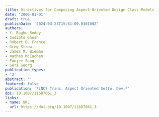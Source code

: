 ```yaml
---
title: Directives for Composing Aspect-Oriented Design Class Models
date: '2006-01-01'
draft: true
publishDate: '2024-03-23T15:51:09.030100Z'
authors:
- Y. Raghu Reddy
- Sudipto Ghosh
- Robert B. France
- Greg Straw
- James M. Bieman
- Nathan McEachen
- Eunjee Song
- Geri Georg
publication_types:
- '2'
abstract: ''
featured: false
publication: '*LNCS Trans. Aspect Oriented Softw. Dev.*'
doi: 10.1007/11687061_3
links:
- name: URL
  url: https://doi.org/10.1007/11687061_3
---
```


